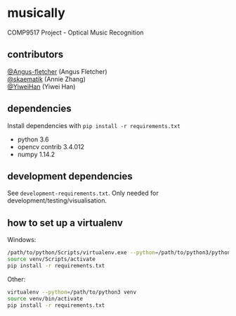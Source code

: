 # musically
COMP9517 Project - Optical Music Recognition

## contributors
[@Angus-fletcher](https://github.com/Angus-fletcher) (Angus Fletcher)<br>
[@skaematik](https://github.com/skaematik) (Annie Zhang)<br>
[@YiweiHan](https://github.com/YiweiHan) (Yiwei Han)

## dependencies
Install dependencies with `pip install -r requirements.txt`
- python 3.6
- opencv contrib 3.4.012
- numpy 1.14.2

## development dependencies
See `development-requirements.txt`. Only needed for development/testing/visualisation.

## how to set up a virtualenv
Windows:

```bash
/path/to/python/Scripts/virtualenv.exe --python=/path/to/python3/python.exe venv
source venv/Scripts/activate
pip install -r requirements.txt
```

Other:

```bash
virtualenv --python=/path/to/python3 venv
source venv/bin/activate
pip install -r requirements.txt
```
